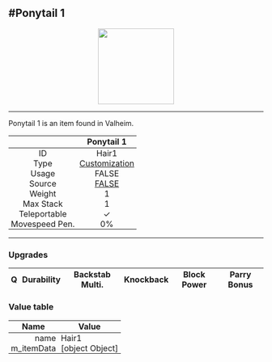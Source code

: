 <meta property="og:title" content="Ponytail 1 - MoreValheim" /><meta property="og:type" content="website" /><meta property="og:image" content="/assets/ponytail_1.png" /><meta property="og:description" content="Ponytail 1 is an item found in Valheim." /><meta name="theme-color" content="#546D78"><meta name="twitter:card" content="summary_large_image">
#Ponytail 1
-------------
<style>img {width:20px;}.tb {width:150px;display: block;margin-left: auto;margin-right: auto;}</style>

<style>.md-typeset table:not([class]) th:not([align]) {min-width:unset!important;}</style>
<style>td{padding:0em 0.3em!important;text-align:center!important;border-left:.05rem solid var(--md-default-fg-color--lightest)}</style>

<style>th{padding:0.1em 0.3em!important;text-align:center!important;font-weight:bold}</style>

<style>pre{text-align:right!important}</style>
<style>table tr td:first-child {border-left: 0;};</style>

<figure><img src="/assets/ponytail_1.png" class="tb" /><figcaption><small></small></figcaption></figure>

-------------

Ponytail 1 is an item found in Valheim.

|        | Ponytail 1              |
| ----------- | ------------------------------------ |
| ID |Hair1
| Type | [Customization](../../types/customization)
| Usage | FALSE<br>
| Source | [FALSE](../../items/false)
| Weight | 1 |
| Max Stack | 1 |
| Teleportable | ✓
| Movespeed Pen. | 0%


-------------

### Upgrades
| Q | Durability | Backstab Multi. | Knockback | Block Power | Parry Bonus
| - | - | - | - | - | - 


### Value table
| Name | Value
| - | - |
| <div style="text-align:right">name</div> | <div style="text-align:left">Hair1</div> | 
| <div style="text-align:right">m_itemData</div> | <div style="text-align:left">[object Object]</div> | 